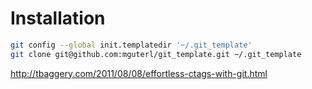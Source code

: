 # Installation

```bash
git config --global init.templatedir '~/.git_template'
git clone git@github.com:mguterl/git_template.git ~/.git_template
```

http://tbaggery.com/2011/08/08/effortless-ctags-with-git.html
